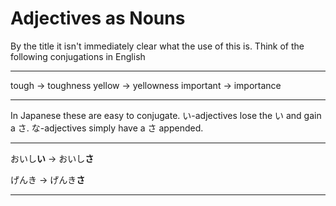 Adjectives as Nouns
===================

By the title it isn't immediately clear what the use of this is. Think
of the following conjugations in English

---------- --- -------------
tough       →  toughness
yellow      →  yellowness
important   →  importance
---------- --- -------------

In Japanese these are easy to conjugate. い-adjectives lose the い and
gain a さ. な-adjectives simply have a さ appended.

--------- --- --------------
おいし**い**   →  おいし**さ**

げんき        →  げんき**さ**
--------- --- --------------

